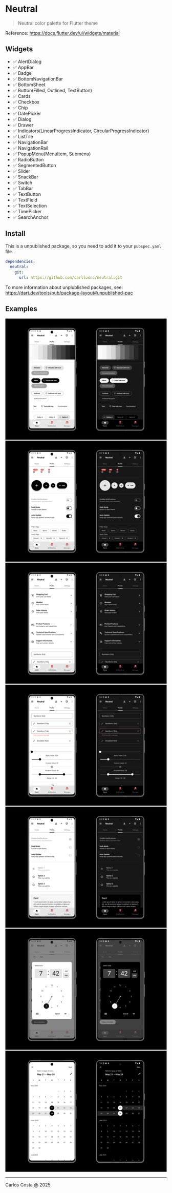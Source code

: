 # Neutral

> Neutral color palette for Flutter theme

Reference: https://docs.flutter.dev/ui/widgets/material

## Widgets

- ✅ AlertDialog
- ✅ AppBar
- ✅ Badge
- ✅ BottomNavigationBar
- ✅ BottomSheet
- ✅ Button(Filled, Outlined, TextButton)
- ✅ Cards
- ✅ Checkbox
- ✅ Chip
- ✅ DatePicker
- ✅ Dialog
- ✅ Drawer
- ✅ Indicators(LinearProgressIndicator, CircularProgressIndicator)
- ✅ ListTile
- ✅ NavigationBar
- ✅ NavigationRail
- ✅ PopupMenu(MenuItem, Submenu)
- ✅ RadioButton
- ✅ SegmentedButton
- ✅ Slider
- ✅ SnackBar
- ✅ Switch
- ✅ TabBar
- ✅ TextButton
- ✅ TextField
- ✅ TextSelection
- ✅ TimePicker
- ✅ SearchAnchor

## Install

This is a unpublished package, so you need to add it to your `pubspec.yaml` file.

```yml
dependencies:
  neutral:
    git:
      url: https://github.com/carllosnc/neutral.git
```

To more information about unplublished packages, see: https://dart.dev/tools/pub/package-layout#unpublished-pac

## Examples

<img src="prints/ex01.png">
<img src="prints/ex02.png">
<img src="prints/ex03.png">
<img src="prints/ex04.png">
<img src="prints/ex05.png">
<img src="prints/ex06.png">
<img src="prints/ex07.png">

---

Carlos Costa @ 2025
